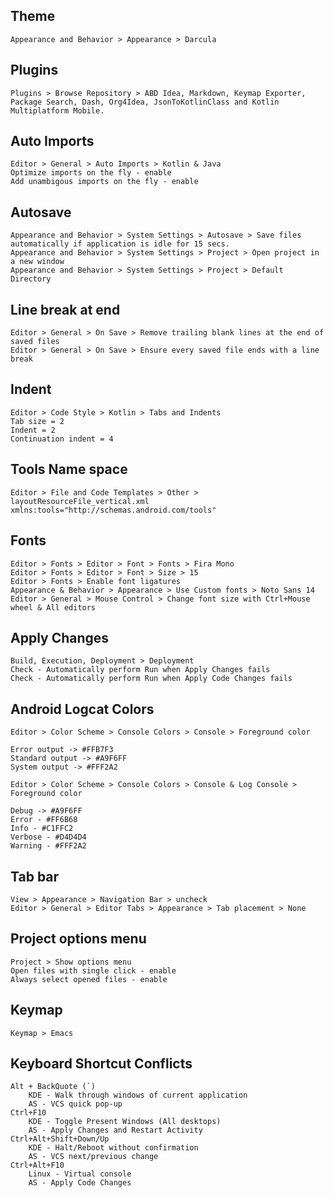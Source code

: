 ## Theme

    Appearance and Behavior > Appearance > Darcula
  
## Plugins

    Plugins > Browse Repository > ABD Idea, Markdown, Keymap Exporter,
	Package Search, Dash, Org4Idea, JsonToKotlinClass and Kotlin Multiplatform Mobile.
	
## Auto Imports
  
    Editor > General > Auto Imports > Kotlin & Java
    Optimize imports on the fly - enable
    Add unambigous imports on the fly - enable
    
## Autosave

    Appearance and Behavior > System Settings > Autosave > Save files automatically if application is idle for 15 secs.
    Appearance and Behavior > System Settings > Project > Open project in a new window
	Appearance and Behavior > System Settings > Project > Default Directory
	
## Line break at end

	Editor > General > On Save > Remove trailing blank lines at the end of saved files
	Editor > General > On Save > Ensure every saved file ends with a line break
	
## Indent

	Editor > Code Style > Kotlin > Tabs and Indents
	Tab size = 2
	Indent = 2
	Continuation indent = 4
     
## Tools Name space

    Editor > File and Code Templates > Other > layoutResourceFile_vertical.xml
    xmlns:tools="http://schemas.android.com/tools"
    
## Fonts

    Editor > Fonts > Editor > Font > Fonts > Fira Mono
	Editor > Fonts > Editor > Font > Size > 15
	Editor > Fonts > Enable font ligatures
    Appearance & Behavior > Appearance > Use Custom fonts > Noto Sans 14
    Editor > General > Mouse Control > Change font size with Ctrl+Mouse wheel & All editors
	
## Apply Changes

	Build, Execution, Deployment > Deployment
	Check - Automatically perform Run when Apply Changes fails
	Check - Automatically perform Run when Apply Code Changes fails
	
## Android Logcat Colors

	Editor > Color Scheme > Console Colors > Console > Foreground color
	
	Error output -> #FFB7F3
	Standard output -> #A9F6FF
	System output -> #FFF2A2
	
	Editor > Color Scheme > Console Colors > Console & Log Console > Foreground color
		
	Debug -> #A9F6FF
	Error - #FF6B68
	Info - #C1FFC2
	Verbose - #D4D4D4
	Warning - #FFF2A2
		
## Tab bar

	View > Appearance > Navigation Bar > uncheck
	Editor > General > Editor Tabs > Appearance > Tab placement > None
	
## Project options menu

	Project > Show options menu
	Open files with single click - enable
	Always select opened files - enable
	
## Keymap

	Keymap > Emacs

## Keyboard Shortcut Conflicts

    Alt + BackQuote (`)
		KDE - Walk through windows of current application
		AS - VCS quick pop-up
	Ctrl+F10
		KDE - Toggle Present Windows (All desktops)
		AS - Apply Changes and Restart Activity
	Ctrl+Alt+Shift+Down/Up
		KDE - Halt/Reboot without confirmation
		AS - VCS next/previous change
    Ctrl+Alt+F10
        Linux - Virtual console
        AS - Apply Code Changes
